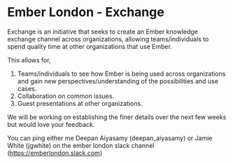 # Ember London - Exchange

Exchange is an initiative that seeks to create an Ember knowledge exchange channel across organizations, allowing teams/individuals to spend quality time
at other organizations that use Ember.

This allows for,

1. Teams/individuals to see how Ember is being used across organizations and gain new perspectives/understanding of the possibilities and use cases.
2. Collaboration on common issues.
3. Guest presentations at other organizations.

We will be working on establishing the finer details over the next few weeks but would love your feedback.

You can ping either me Deepan Aiyasamy (deepan_aiyasamy) or Jamie White (jgwhite) on the ember london slack channel (https://emberlondon.slack.com)  



